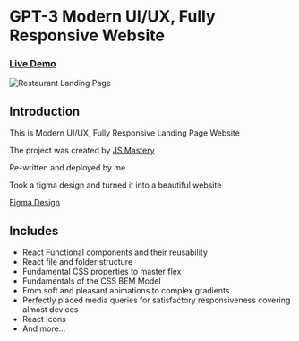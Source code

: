 # GPT-3 Modern UI/UX, Fully Responsive Website
### [Live Demo](https://gpt3-uiux-by-arslan7172.netlify.app/)

![Restaurant Landing Page](https://camo.githubusercontent.com/fb037e90eb92f3f53e79f2f0fdada922a8e6f3664140710f0c3691a808b675b6/68747470733a2f2f692e6962622e636f2f5452354c57397a2f696d6167652e706e67)

## Introduction
This is Modern UI/UX, Fully Responsive Landing Page Website

The project was created by [JS Mastery ](https://www.jsmastery.pro/)

Re-written and deployed by me

Took a figma design and turned it into a beautiful website

[Figma Design ](https://www.figma.com/file/lz9lLpFHMxHm2odnwM3R0z/gpt3?node-id=0%3A15)

## Includes
- React Functional components and their reusability
- React file and folder structure
- Fundamental CSS properties to master flex
- Fundamentals of the CSS BEM Model
- From soft and pleasant animations to complex gradients
- Perfectly placed media queries for satisfactory responsiveness covering almost devices
- React Icons
- And more...
